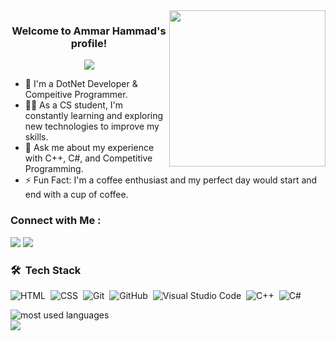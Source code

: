 
<img width="250" align="right" src="https://c.tenor.com/_DOBjnGspYAAAAAM/code-coding.gif">

<h3 align="center">
  Welcome to Ammar Hammad's profile!
</h3>

<!-- Typing SVG by DenverCoder1 - https://github.com/DenverCoder1/readme-typing-svg -->
<p align="center">
  <a href="https://github.com/DenverCoder1/readme-typing-svg"><img src="https://readme-typing-svg.herokuapp.com/?lines=Competitive%20Programmer;DotNet%20Developer&font=Fira%20Code&center=true&width=440&height=45&color=f75c7e&vCenter=true&size=22"></a>
</p> 

- 🏢 I'm a DotNet Developer & Compeitive Programmer.
- 👨‍💻 As a CS student, I'm constantly learning and exploring new technologies to improve my skills.
- 💬 Ask me about my experience with C++, C#, and Competitive Programming.
- ⚡ Fun Fact: I'm a coffee enthusiast and my perfect day would start and end with a cup of coffee.


### Connect with Me :

<a href="https://linkedin.com/in/ammar-hammad" target="_blank"><img src="https://img.shields.io/badge/-Ammar%20Hammad-0077B5?style=for-the-badge&logo=Linkedin&logoColor=white"/></a>
<a href="https://t.me/AmmarHammad10" target="_blank"><img src="https://img.shields.io/badge/-Ammar%20Hammad-0077B5?style=for-the-badge&logo=Telegram&logoColor=white"/></a>
### 🛠 &nbsp;Tech Stack
![HTML](https://img.shields.io/badge/-HTML-05122A?style=flat&logo=HTML5)&nbsp;
![CSS](https://img.shields.io/badge/-CSS-05122A?style=flat&logo=CSS3&logoColor=1572B6)&nbsp;
![Git](https://img.shields.io/badge/-Git-05122A?style=flat&logo=git)&nbsp;
![GitHub](https://img.shields.io/badge/-GitHub-05122A?style=flat&logo=github)&nbsp;
![Visual Studio Code](https://img.shields.io/badge/-Visual%20Studio%20Code-05122A?style=flat&logo=visual-studio-code&logoColor=007ACC)&nbsp;
![C++](https://img.shields.io/badge/-Cplusplus-05122A?style=flat&logo=cplusplus)&nbsp;
![C#](https://img.shields.io/badge/-CSharp-05122A?style=flat&logo=csharp)&nbsp;




<img align="left" src="https://github-readme-stats.vercel.app/api/top-langs?username=ammarhammad&show_icons=true&locale=en&layout=compact&theme=radical" alt="most used languages" />
<br>
<a href="https://komarev.com/ghpvc/?username=ammarhammad&style=for-the-badge">
    <img src="https://komarev.com/ghpvc/?username=ammarhammad&style=for-the-badge">
</a>
